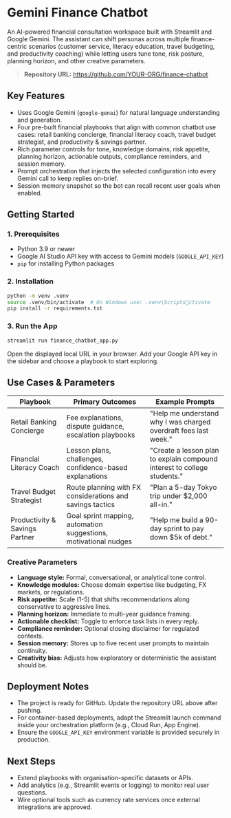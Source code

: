 # Gemini Finance Chatbot

An AI-powered financial consultation workspace built with Streamlit and Google Gemini. The assistant can shift personas across multiple finance-centric scenarios (customer service, literacy education, travel budgeting, and productivity coaching) while letting users tune tone, risk posture, planning horizon, and other creative parameters.

> **Repository URL:** https://github.com/YOUR-ORG/finance-chatbot

## Key Features
- Uses Google Gemini (`google-genai`) for natural language understanding and generation.
- Four pre-built financial playbooks that align with common chatbot use cases: retail banking concierge, financial literacy coach, travel budget strategist, and productivity & savings partner.
- Rich parameter controls for tone, knowledge domains, risk appetite, planning horizon, actionable outputs, compliance reminders, and session memory.
- Prompt orchestration that injects the selected configuration into every Gemini call to keep replies on-brief.
- Session memory snapshot so the bot can recall recent user goals when enabled.

## Getting Started

### 1. Prerequisites
- Python 3.9 or newer
- Google AI Studio API key with access to Gemini models (`GOOGLE_API_KEY`)
- `pip` for installing Python packages

### 2. Installation
```bash
python -m venv .venv
source .venv/bin/activate  # On Windows use: .venv\Scriptsctivate
pip install -r requirements.txt
```

### 3. Run the App
```bash
streamlit run finance_chatbot_app.py
```

Open the displayed local URL in your browser. Add your Google API key in the sidebar and choose a playbook to start exploring.

## Use Cases & Parameters

| Playbook | Primary Outcomes | Example Prompts |
| --- | --- | --- |
| Retail Banking Concierge | Fee explanations, dispute guidance, escalation playbooks | "Help me understand why I was charged overdraft fees last week." |
| Financial Literacy Coach | Lesson plans, challenges, confidence-based explanations | "Create a lesson plan to explain compound interest to college students." |
| Travel Budget Strategist | Route planning with FX considerations and savings tactics | "Plan a 5-day Tokyo trip under $2,000 all-in." |
| Productivity & Savings Partner | Goal sprint mapping, automation suggestions, motivational nudges | "Help me build a 90-day sprint to pay down $5k of debt." |

### Creative Parameters
- **Language style:** Formal, conversational, or analytical tone control.
- **Knowledge modules:** Choose domain expertise like budgeting, FX markets, or regulations.
- **Risk appetite:** Scale (1-5) that shifts recommendations along conservative to aggressive lines.
- **Planning horizon:** Immediate to multi-year guidance framing.
- **Actionable checklist:** Toggle to enforce task lists in every reply.
- **Compliance reminder:** Optional closing disclaimer for regulated contexts.
- **Session memory:** Stores up to five recent user prompts to maintain continuity.
- **Creativity bias:** Adjusts how exploratory or deterministic the assistant should be.

## Deployment Notes
- The project is ready for GitHub. Update the repository URL above after pushing.
- For container-based deployments, adapt the Streamlit launch command inside your orchestration platform (e.g., Cloud Run, App Engine).
- Ensure the `GOOGLE_API_KEY` environment variable is provided securely in production.

## Next Steps
- Extend playbooks with organisation-specific datasets or APIs.
- Add analytics (e.g., Streamlit events or logging) to monitor real user questions.
- Wire optional tools such as currency rate services once external integrations are approved.
